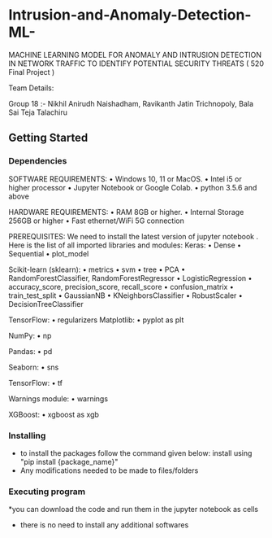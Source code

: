 # Intrusion-and-Anomaly-Detection-ML-


MACHINE LEARNING MODEL FOR ANOMALY AND INTRUSION DETECTION IN NETWORK TRAFFIC TO IDENTIFY POTENTIAL SECURITY THREATS
( 520 Final Project )

Team Details:

Group 18 :-  Nikhil Anirudh Naishadham,  Ravikanth Jatin Trichnopoly,  Bala Sai Teja Talachiru 


## Getting Started

### Dependencies

SOFTWARE REQUIREMENTS: 
•	Windows 10, 11 or MacOS.
•	Intel i5 or higher processor
•	Jupyter Notebook or Google Colab. 
•	python 3.5.6 and above

HARDWARE REQUIREMENTS: 
•	RAM 8GB or higher.
•	Internal Storage 256GB or higher
•	Fast ethernet/WiFi 5G connection

 PREREQUISITES:
 We need to install the latest version of jupyter notebook .
 Here is the list of all imported libraries and modules:
Keras:
•	Dense
•	Sequential
•	plot_model

Scikit-learn (sklearn):
•	metrics
•	svm
•	tree
•	PCA
•	RandomForestClassifier, RandomForestRegressor
•	LogisticRegression
•	accuracy_score, precision_score, recall_score
•	confusion_matrix
•	train_test_split
•	GaussianNB
•	KNeighborsClassifier
•	RobustScaler
•	DecisionTreeClassifier

TensorFlow:
•	regularizers
Matplotlib:
•	pyplot as plt

NumPy:
•	np

Pandas:
•	pd

Seaborn:
•	sns

TensorFlow:
•	tf

Warnings module:
•	warnings

XGBoost:
•	xgboost as xgb

### Installing

* to install the packages follow the command given below:
  install using "pip install {package_name}"
* Any modifications needed to be made to files/folders

### Executing program

*you can download the code and run them in the jupyter notebook as cells
* there is no need to install any additional softwares
